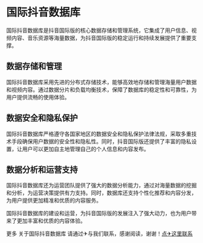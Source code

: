 # 国际抖音数据库

国际抖音数据库是抖音国际版的核心数据存储和管理系统，它集成了用户信息、视频内容、音乐资源等海量数据，为抖音国际版的稳定运行和持续发展提供了重要支撑。

## 数据存储和管理

国际抖音数据库采用先进的分布式存储技术，能够高效地存储和管理海量用户数据和视频内容。通过数据分片和负载均衡技术，保障了数据库的稳定性和可靠性，为用户提供流畅的使用体验。

## 数据安全和隐私保护

国际抖音数据库严格遵守各国家地区的数据安全和隐私保护法律法规，采取多重技术手段确保用户数据的安全性和隐私性。同时，抖音国际版还提供了丰富的隐私设置，让用户可以更加自主地管理自己的个人信息和内容发布。

## 数据分析和运营支持

国际抖音数据库还为运营团队提供了强大的数据分析能力，通过对海量数据的挖掘和分析，为运营决策提供有力支持。同时，数据库还支持个性化推荐和内容分发，为用户提供更加精准和优质的内容服务。

国际抖音数据库的建设和运营，为抖音国际版的发展注入了强大动力，也为用户带来了更加丰富和优质的内容体验。

更多 关于国际抖音数据库 请通过✈与我们联系，感谢阅读，谢谢！[点✈这里联系](https://ww.k02.cc)